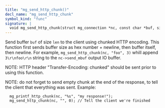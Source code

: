 ```yaml
---
title: "mg_send_http_chunk()"
decl_name: "mg_send_http_chunk"
symbol_kind: "func"
signature: |
  void mg_send_http_chunk(struct mg_connection *nc, const char *buf, size_t len);
---
```


Send buffer `buf` of size `len` to the client using chunked HTTP encoding.
This function first sends buffer size as hex number + newline, then
buffer itself, then newline. For example,
  `mg_send_http_chunk(nc, "foo", 3)` whill append `3\r\nfoo\r\n` string to
the `nc->send_mbuf` output IO buffer.

NOTE: HTTP header "Transfer-Encoding: chunked" should be sent prior to
using this function.

NOTE: do not forget to send empty chunk at the end of the response,
to tell the client that everything was sent. Example:

```
  mg_printf_http_chunk(nc, "%s", "my response!");
  mg_send_http_chunk(nc, "", 0); // Tell the client we're finished
``` 

